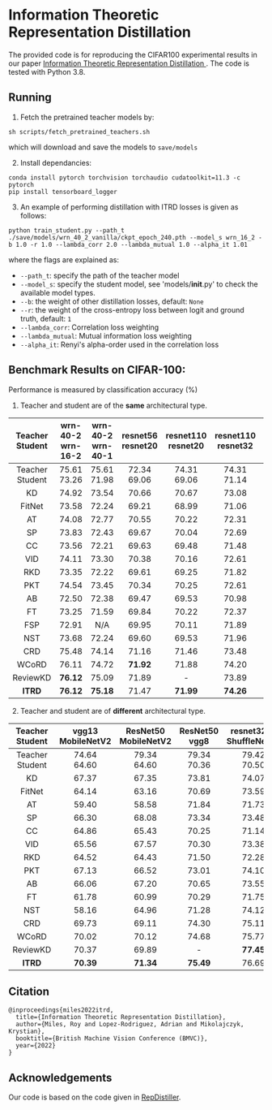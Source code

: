 # Information Theoretic Representation Distillation
The provided code is for reproducing the CIFAR100 experimental results in our paper [Information Theoretic Representation Distillation
](https://arxiv.org/abs/2112.00459). The code is tested with Python 3.8.

## Running

1. Fetch the pretrained teacher models by:

```
sh scripts/fetch_pretrained_teachers.sh
```
which will download and save the models to `save/models`

2. Install dependancies:
```
conda install pytorch torchvision torchaudio cudatoolkit=11.3 -c pytorch
pip install tensorboard_logger
```


3. An example of performing distillation with ITRD losses is given as follows:
```
python train_student.py --path_t ./save/models/wrn_40_2_vanilla/ckpt_epoch_240.pth --model_s wrn_16_2 -b 1.0 -r 1.0 --lambda_corr 2.0 --lambda_mutual 1.0 --alpha_it 1.01
```

where the flags are explained as:
- `--path_t`: specify the path of the teacher model
- `--model_s`: specify the student model, see 'models/__init__.py' to check the available model types.
- `--b`: the weight of other distillation losses, default: `None`
- `--r`: the weight of the cross-entropy loss between logit and ground truth, default: `1`
- `--lambda_corr`: Correlation loss weighting
- `--lambda_mutual`: Mutual information loss weighting
- `--alpha_it`: Renyi's alpha-order used in the correlation loss

## Benchmark Results on CIFAR-100:
Performance is measured by classification accuracy (%)

1. Teacher and student are of the **same** architectural type.

| Teacher <br> Student | wrn-40-2 <br> wrn-16-2 | wrn-40-2 <br> wrn-40-1 | resnet56 <br> resnet20 | resnet110 <br> resnet20 | resnet110 <br> resnet32 | resnet32x4 <br> resnet8x4 |  vgg13 <br> vgg8 |
|:---------------:|:-----------------:|:-----------------:|:-----------------:|:------------------:|:------------------:|:--------------------:|:-----------:|
| Teacher <br> Student |    75.61 <br> 73.26    |    75.61 <br> 71.98    |    72.34 <br> 69.06    |     74.31 <br> 69.06    |     74.31 <br> 71.14    |      79.42 <br> 72.50     | 74.64 <br> 70.36 |
| KD | 74.92 | 73.54 | 70.66 | 70.67 | 73.08 | 73.33 | 72.98 |
| FitNet | 73.58 | 72.24 | 69.21 | 68.99 | 71.06 | 73.50 | 71.02 |
| AT | 74.08 | 72.77 | 70.55 | 70.22 | 72.31 | 73.44 | 71.43 |
| SP | 73.83 | 72.43 | 69.67 | 70.04 | 72.69 | 72.94 | 72.68 |
| CC | 73.56 | 72.21 | 69.63 | 69.48 | 71.48 | 72.97 | 70.71 |
| VID | 74.11 | 73.30 | 70.38 | 70.16 | 72.61 | 73.09 | 71.23 |
| RKD | 73.35 | 72.22 | 69.61 | 69.25 | 71.82 | 71.90 | 71.48 |
| PKT | 74.54 | 73.45 | 70.34 | 70.25 | 72.61 | 73.64 | 72.88 |
| AB | 72.50 | 72.38 | 69.47 | 69.53 | 70.98 | 73.17 | 70.94 |
| FT | 73.25 | 71.59 | 69.84 | 70.22 | 72.37 | 72.86 | 70.58 |
| FSP | 72.91 | N/A | 69.95 | 70.11 | 71.89 | 72.62 | 70.23 |
| NST | 73.68 | 72.24 | 69.60 | 69.53 | 71.96 | 73.30 | 71.53 |
| CRD | 75.48 | 74.14 | 71.16 | 71.46 | 73.48 | 75.51 | 73.94 |
| WCoRD | 76.11 | 74.72 | **71.92** | 71.88 | 74.20 | 76.15 | 74.72 |
| ReviewKD | **76.12** | 75.09 | 71.89 | - | 73.89 | 75.63 | 74.85 |
| **ITRD** | **76.12** | **75.18** | 71.47 | **71.99** | **74.26** | **76.69** | **74.93** |

2. Teacher and student are of **different** architectural type.

| Teacher <br> Student | vgg13 <br> MobileNetV2 | ResNet50 <br> MobileNetV2 | ResNet50 <br> vgg8 | resnet32x4 <br> ShuffleNetV1 | resnet32x4 <br> ShuffleNetV2 | wrn-40-2 <br> ShuffleNetV1 |
|:---------------:|:-----------------:|:--------------------:|:-------------:|:-----------------------:|:-----------------------:|:---------------------:|
| Teacher <br> Student |    74.64 <br> 64.60    |      79.34 <br> 64.60     |  79.34 <br> 70.36  |       79.42 <br> 70.50       |       79.42 <br> 71.82       |      75.61 <br> 70.50      |
| KD | 67.37 | 67.35 | 73.81 | 74.07 | 74.45 | 74.83 |
| FitNet | 64.14 | 63.16 | 70.69 | 73.59 | 73.54 | 73.73 |
| AT | 59.40 | 58.58 | 71.84 | 71.73 | 72.73 | 73.32 |
| SP | 66.30 | 68.08 | 73.34 | 73.48 | 74.56 | 74.52 |
| CC | 64.86 | 65.43 | 70.25 | 71.14 | 71.29 | 71.38 |
| VID | 65.56 | 67.57 | 70.30 | 73.38 | 73.40 | 73.61 |
| RKD | 64.52 | 64.43 | 71.50 | 72.28 | 73.21 | 72.21 |
| PKT | 67.13 | 66.52 | 73.01 | 74.10 | 74.69 | 73.89 |
| AB | 66.06 | 67.20 | 70.65 | 73.55 | 74.31 | 73.34 |
| FT | 61.78 | 60.99 | 70.29 | 71.75 | 72.50 | 72.03 |
| NST | 58.16 | 64.96 | 71.28 | 74.12 | 74.68 | 74.89 |
| CRD | 69.73 | 69.11 | 74.30 | 75.11 | 75.65 | 76.05 |
| WCoRD | 70.02 | 70.12 | 74.68 | 75.77 | 76.48 | 76.68 |
| ReviewKD | 70.37 | 69.89 | - | **77.45** | **77.78** | **77.14** |
| **ITRD** | **70.39** | **71.34** | **75.49** | 76.69 | 77.40 | 77.09 |

## Citation
```
@inproceedings{miles2022itrd,
  title={Information Theoretic Representation Distillation},
  author={Miles, Roy and Lopez-Rodriguez, Adrian and Mikolajczyk, Krystian},
  booktitle={British Machine Vision Conference (BMVC)},
  year={2022}
}
```

## Acknowledgements
Our code is based on the code given in [RepDistiller](https://github.com/HobbitLong/RepDistiller).
